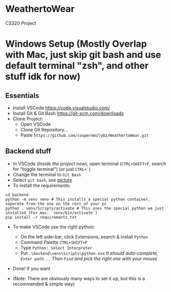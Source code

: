 # WeathertoWear
CS320 Project

# Windows Setup (Mostly Overlap with Mac, just skip git bash and use default terminal "zsh", and other stuff idk for now)

## Essentials
- Install VSCode https://code.visualstudio.com/
- Install Git & Git Bash https://git-scm.com/downloads
- Clone Project:
  - Open VSCode
  - Clone Git Repository...
  - Paste ```https://github.com/cooperemily02/WeathertoWear.git```
  
## Backend stuff
- In VSCode (*Inside the project* now), open terminal (`CTRL+SHIFT+P`, search for "toggle terminal") (or just ``` CTRL+` ```)
- Change the terminal to `Git Bash` 
- Select `git bash`, *see [picture](vscode-list-terminals-place.png)*
- To install the requirements:
```
cd backend
python -m venv venv # This installs a special python container, seperate from the one on the rest of your pc
python . venv/Scripts/activate # This uses the special python we just installed (For mac: `venv/bin/activate`)
pip install -r requirements.txt
```
- To make VSCode use the right python:
  - On the left side-bar, click Extensions, search &  install `Python`
  - Command Palette `CTRL+SHIFT+P`
  - Type `Python: Select Interpreter`
  - Put `.\backend\venv\Scripts\python.exe` *It should auto-complete, `Enter path...` Then `Find` and pick the right one with your mouse*

- Done! if you want 

- (Note: There are obviously many ways to set it up, but this is a recommended & simple way)
